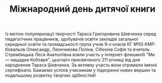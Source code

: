 ﻿---
title: Міжнародний день дитячої книги
---

Із метою популяризації творчості Тараса Григоровича Шевченка серед педагогічних працівників, здобувачів освіти закладів загальної середньої освіти та громадськості група учнів 9-х класів КГ №55 КМР: Ковальов Олександр, Леончикова Поліна, Сібєкіна Софія та вчитель Стрембицька Леся Анатоліївна взяли участь у інтернет-флешмобі "Ми — нащадки Кобзаря",  цьогоріч присвяченого 211 річниці від дня народнення Тараса Шевченка. За активну участь вони отримали іменні сертифікати. Бажаємо успіхів учасникам у підкоренні нових вершин та подальшому розвитку творчих здібностей!

<slideshow />